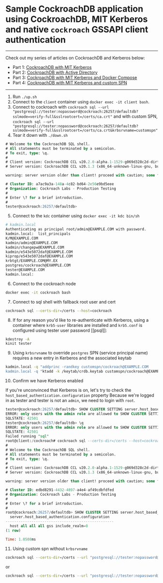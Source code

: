 # Sample CockroachDB application using CockroachDB, MIT Kerberos and native `cockroach` GSSAPI client authentication
---
Check out my series of articles on CockroachDB and Kerberos below:

- Part 1: [CockroachDB with MIT Kerberos](https://blog.ervits.com/2020/05/three-headed-dog-meet-cockroach.html)
- Part 2: [CockroachDB with Active Directory](https://blog.ervits.com/2020/06/three-headed-dog-meet-cockroach-part-2.html)
- Part 3: [CockroachDB with MIT Kerberos and Docker Compose](https://blog.ervits.com/2020/07/three-headed-dog-meet-cockroach-part-3.html)
- Part 4: [CockroachDB with MIT Kerberos and custom SPN](https://blog.ervits.com/2020/07/three-headed-dog-meet-cockroach.html)

---
1. Run `./up.sh`
2. Connect to the `client` container using `docker exec -it client bash`.
3. Connect to cockroach with `cockroach sql --url "postgresql://tester:nopassword@cockroach:26257/defaultdb?sslmode=verify-full&sslrootcert=/certs/ca.crt"` and with custom SPN, `cockroach sql --url "postgresql://tester:nopassword@cockroach:26257/defaultdb?sslmode=verify-full&sslrootcert=/certs/ca.crt&krbsrvname=customspn"`
4. Tear it down with `./down.sh`

```sql
# Welcome to the CockroachDB SQL shell.
# All statements must be terminated by a semicolon.
# To exit, type: \q.
#
# Client version: CockroachDB CCL v20.2.0-alpha.1-1529-g069d328c2d-dirty (x86_64-unknown-linux-gnu, built 2020/07/27 16:49:42, go1.14.4)
# Server version: CockroachDB CCL v20.1.3 (x86_64-unknown-linux-gnu, built 2020/06/23 08:44:08, go1.13.9)

warning: server version older than client! proceed with caution; some features may not be available.

# Cluster ID: a7ac9a3a-148a-4c82-bd64-2e56e9bd5eee
# Organization: Cockroach Labs - Production Testing
#
# Enter \? for a brief introduction.
#
tester@cockroach:26257/defaultdb>
```

5. Connect to the `kdc` container using `docker exec -it kdc bin/sh`

```bash
# kadmin.local
Authenticating as principal root/admin@EXAMPLE.COM with password.
kadmin.local:  list_principals
K/M@EXAMPLE.COM
kadmin/admin@EXAMPLE.COM
kadmin/changepw@EXAMPLE.COM
kadmin/e543e5072daf@EXAMPLE.COM
kiprop/e543e5072daf@EXAMPLE.COM
krbtgt/EXAMPLE.COM@MY.EX
postgres/cockroach@EXAMPLE.COM
tester@EXAMPLE.COM
kadmin.local:
```

6. Connect to the cockroach node

```bash
docker exec -it cockroach bash
```

7. Connect to sql shell with fallback root user and cert

```bash
cockroach sql --certs-dir=/certs --host=cockroach
```

8. If for any reason you'd like to re-authenticate with Kerberos, using a container where `krb5-user` libraries are installed and `krb5.conf` is configured using tester user password [[psql]]:

```bash
kdestroy -A
kinit tester
```

9. Using `krbsrvname` to override `postgres` SPN (service principal name) requires a new entry in Kerberos and the associated keytab

```bash
kadmin.local -q "addprinc -randkey customspn/cockroach@EXAMPLE.COM
kadmin.local -q "ktadd -k /keytab/crdb.keytab customspn/cockroach@EXAMPLE.COM"
```

10. Confirm we have Kerberos enabled

If you're unconvinced that Kerberos is on, let's try to check the `host_based_authentication.configuration` property
Because we're logged in as tester and tester is not an `admin`, we need to login with `root`.

```sql
tester@cockroach:26257/defaultdb> SHOW CLUSTER SETTING server.host_based_authentication.configuration;
ERROR: only users with the admin role are allowed to SHOW CLUSTER SETTING
SQLSTATE: 42501
tester@cockroach:26257/defaultdb> \q
ERROR: only users with the admin role are allowed to SHOW CLUSTER SETTING
SQLSTATE: 42501
Failed running "sql"
root@client:/cockroach# cockroach sql --certs-dir=/certs --host=cockroach
#
# Welcome to the CockroachDB SQL shell.
# All statements must be terminated by a semicolon.
# To exit, type: \q.
#
# Client version: CockroachDB CCL v20.2.0-alpha.1-1529-g069d328c2d-dirty (x86_64-unknown-linux-gnu, built 2020/07/27 16:49:42, go1.14.4)
# Server version: CockroachDB CCL v20.1.3 (x86_64-unknown-linux-gnu, built 2020/06/23 08:44:08, go1.13.9)

warning: server version older than client! proceed with caution; some features may not be available.

# Cluster ID: edbd8291-4432-4897-a4e4-af49cdbfdfed
# Organization: Cockroach Labs - Production Testing
#
# Enter \? for a brief introduction.
#
root@cockroach:26257/defaultdb> SHOW CLUSTER SETTING server.host_based_authentication.configuration;
  server.host_based_authentication.configuration
--------------------------------------------------
  host all all all gss include_realm=0
(1 row)

Time: 1.0508ms
```

11. Using custom spn without `krbsrvname`

```bash
cockroach sql --certs-dir=/certs --url "postgresql://tester:nopassword@cockroach:26257/defaultdb?sslmode=verify-full&sslrootcert=/certs/ca.crt&spn=customspn/cockroach"
```

or

```bash
cockroach sql --certs-dir=/certs --url "postgresql://tester:nopassword@cockroach:26257/defaultdb?sslmode=verify-full&sslrootcert=/certs/ca.crt&service=customspn
```
